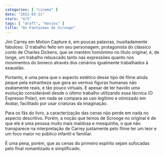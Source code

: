 ```yaml
---
categories: [ "cinema" ]
date: "2011-03-21"
stars: "4/5"
tags: [ "draft", "movies" ]
title: "Os Fantasmas de Scrooge"
---
```

Jim Carrey em Motion Capture é, em poucas palavras, inusitadamente
fabuloso. O trabalho feito em seu personagem, protagonista do clássico
conto de Charles Dickens, que se mantém homônimo no título original,
é, de longe, um trabalho rebuscado tanto nas expressões quanto nos
movimentos do boneco através dos cenários igualmente trabalhados à
exaustão.

Portanto, é uma pena que o aspecto estético desse tipo de filme ainda
peque pela estranheza que gera ao vermos figuras humanas não exatamente
reais, e tão pouco virtuais. E apesar de ter havido uma evolução
considerável desde o último trabalho utilizando essa técnica (O
Expresso Polar), em nada se compara ao uso legítimo e otimizado em
Avatar, facilitado por usar criaturas da imaginação.

Para os fãs do livro, a caracterização das cenas não perde em nada no
aspecto descritivo. Porém, a noção que temos de Scrooge no original
é de que ele é uma pessoa muito mais maldosa e mesquinha, o que não
transparece na interpretação de Carrey justamente pelo filme ter um
teor e um foco maior no público infantil e familiar.

É uma pena, porém, que as cenas do primeiro espírito sejam sufocadas
pelo final romantizado e simplificado.
